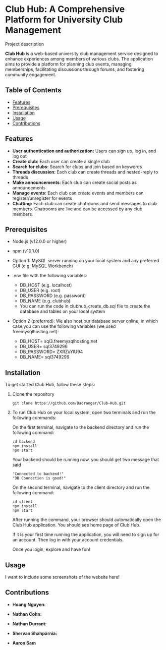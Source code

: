 # Club Hub: A Comprehensive Platform for University Club Management

Project description

**Club Hub** is a web-based university club management service designed to enhance experiences among members of various clubs. The application aims to provide a platform for planning club events, managing memberships, facilitating discussions through forums, and fostering community engagement.

## Table of Contents

- [Features](#features)
- [Prerequisites](#prerequisites)
- [Installation](#installation)
- [Usage](#usage)
- [Contributions](#contributions)

## Features

- **User authentication and authorization:** Users can sign up, log in, and log out
- **Create club:** Each user can create a single club
- **Search for clubs:** Search for clubs and join based on keywords
- **Threads discussion:** Each club can create threads and nested-reply to threads
- **Make announcements:** Each club can create social posts as announcements
- **Manage events:** Each club can create events and members can register/unregister for events
- **Chatting:** Each club can create chatrooms and send messages to club members. Chatrooms are live and can be accessed by any club members.

## Prerequisites

- Node.js (v12.0.0 or higher)
- npm (v10.1.0)

- Option 1: MySQL server running on your local system and any preferred GUI (e.g. MySQL Workbench)
- .env file with the following variables:

  - DB_HOST (e.g. localhost)
  - DB_USER (e.g. root)
  - DB_PASSWORD (e.g. password)
  - DB_NAME (e.g. clubhub)
  - You can run the code in clubhub_create_db.sql file to create the database and tables on your local system

- Option 2 (preferred): We also host our database server online, in which case you can use the following variables (we used freemysqlhosting.net):
  - DB_HOST= sql3.freemysqlhosting.net
  - DB_USER= sql3749296
  - DB_PASSWORD= ZXRZuYlU94
  - DB_NAME= sql3749296

## Installation

To get started Club Hub, follow these steps:

1. Clone the repository

   ```
   git clone https://github.com/Daoranger/Club-Hub.git
   ```

2. To run Club Hub on your local system, open two terminals and run the following commands:

   On the first terminal, navigate to the backend directory and run the following command:

   ```
   cd backend
   npm install
   npm start
   ```

   Your backend should be running now. you should get two message that said

   ```
   "Connected to backend!"
   "DB Connection is good!"
   ```

   On the second terminal, navigate to the client directory and run the following command:

   ```
   cd client
   npm install
   npm start
   ```

   After running the command, your browser should automatically open the Club Hub application. You should see home page of Club Hub.

   If it is your first time running the application, you will need to sign up for an account. Then log in with your account credentials.

   Once you login, explore and have fun!

## Usage

I want to include some screenshots of the website here!

## Contributions

- **Hoang Nguyen:**

- **Nathan Cohn:**

- **Nathan Durrant:**

- **Shervan Shahparnia:**

- **Aaron Sam**

